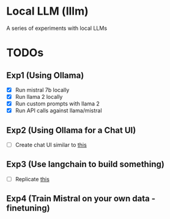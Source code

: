 # Local LLM (lllm)

A series of experiments with local LLMs

# TODOs

## Exp1 (Using Ollama)

- [x] Run mistral 7b locally
- [x] Run llama 2 locally
- [x] Run custom prompts with llama 2
- [x] Run API calls against llama/mistral

## Exp2 (Using Ollama for a Chat UI)

- [ ] Create chat UI similar to [this](https://www.youtube.com/watch?v=n9AMtXLveMs)

## Exp3 (Use langchain to build something)

- [ ] Replicate [this](https://www.anaconda.com/blog/how-to-build-ai-chatbots-with-mistral-and-llama2)

## Exp4 (Train Mistral on your own data - finetuning)
